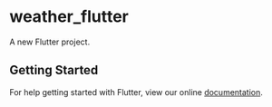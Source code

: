 # weather_flutter

A new Flutter project.

## Getting Started

For help getting started with Flutter, view our online
[documentation](https://flutter.io/).
